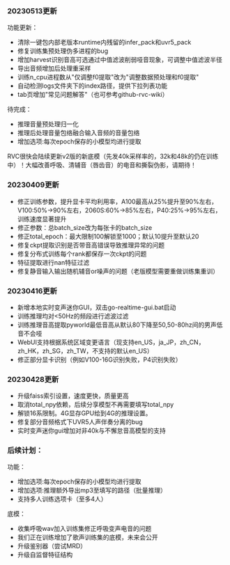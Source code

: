 ### 20230513更新
功能更新：
- 清除一键包内部老版本runtime内残留的infer_pack和uvr5_pack
- 修复训练集预处理伪多进程的bug
- 增加harvest识别音高可选通过中值滤波削弱哑音现象，可调整中值滤波半径
- 导出音频增加后处理重采样
- 训练n_cpu进程数从"仅调整f0提取"改为"调整数据预处理和f0提取"
- 自动检测logs文件夹下的index路径，提供下拉列表功能
- tab页增加"常见问题解答"（也可参考github-rvc-wiki）

待完成：
- 推理音量预处理归一化
- 推理后处理音量包络融合输入音频的音量包络
- 增加选项:每次epoch保存的小模型均进行提取

RVC很快会陆续更新v2版的新底模（先发40k采样率的，32k和48k的仍在训练中）！大幅改善呼吸、清辅音（唇齿音）的电音和撕裂伪影，请期待！

### 20230409更新
- 修正训练参数，提升显卡平均利用率，A100最高从25%提升至90%左右，V100:50%->90%左右，2060S:60%->85%左右，P40:25%->95%左右，训练速度显著提升
- 修正参数：总batch_size改为每张卡的batch_size
- 修正total_epoch：最大限制100解锁至1000；默认10提升至默认20
- 修复ckpt提取识别是否带音高错误导致推理异常的问题
- 修复分布式训练每个rank都保存一次ckpt的问题
- 特征提取进行nan特征过滤
- 修复静音输入输出随机辅音or噪声的问题（老版模型需要重做训练集重训）

### 20230416更新
- 新增本地实时变声迷你GUI，双击go-realtime-gui.bat启动
- 训练推理均对<50Hz的频段进行滤波过滤
- 训练推理音高提取pyworld最低音高从默认80下降至50,50-80hz间的男声低音不会哑
- WebUI支持根据系统区域变更语言（现支持en_US，ja_JP，zh_CN，zh_HK，zh_SG，zh_TW，不支持的默认en_US）
- 修正部分显卡识别（例如V100-16G识别失败，P4识别失败）

### 20230428更新
- 升级faiss索引设置，速度更快，质量更高
- 取消total_npy依赖，后续分享模型不再需要填写total_npy
- 解锁16系限制。4G显存GPU给到4G的推理设置。
- 修复部分音频格式下UVR5人声伴奏分离的bug
- 实时变声迷你gui增加对非40k与不懈怠音高模型的支持

### 后续计划：
功能：
- 增加选项:每次epoch保存的小模型均进行提取
- 增加选项:推理额外导出mp3至填写的路径（批量推理）
- 支持多人训练选项卡（至多4人）

底模：
- 收集呼吸wav加入训练集修正呼吸变声电音的问题
- 我们正在训练增加了歌声训练集的底模，未来会公开
- 升级鉴别器（尝试MRD）
- 升级自监督特征结构

